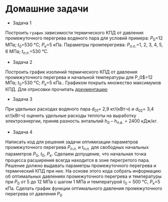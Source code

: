 # Домашние задачи

* Задача 1

Построить `график` зависимости термического КПД от давления промежуточного перегрева водяного пара для условий примера: $Р_0$=12 МПа; $t_0$=530 °С; $Р_к$=5 кПа. Параметры промперегрева: $Р_{п.п.}$=1, 2, 3, 4, 5, 6 МПа; $t_{п.п.}$=530 °С.


* Задача 2

Построить график изолиний термического КПД от давления промежуточного перегрева и начальной температуры для Р_0$=12 МПа; $t_0$=530 °С; $Р_к$=5 кПа.. Графиком покрыть множество максимумов КПД. Для отрисовки прочитать [документацию](https://matplotlib.org/stable/api/_as_gen/matplotlib.pyplot.contour.html)


* Задача 3

При удельных расходах водяного пара $d_{01}$= 2,9 кг/(кВт·ч) и $d_{02}$= 3,4 кг/(кВт·ч) оценить удельные расходы теплоты на выработку электроэнергии, приняв разность энтальпий $h_0$ – $h_{п.в.}$ = 2400 кДж/кг.


* Задача 4

Написать код для решения задачи оптимизации параметров промежуточного перегрева $P_{п.п.}$ и $t_{п.п.}$ для свободных начальных параметров $Р_0$, $t_0$, $Р_к$. Сделаем допущение, что начальная точка процесса расширения всегда находится в зоне перегретого пара. Решение должно выдавать параметры промежуточного перегрева и термический КПД при них. На основе этого кода собрать информацию об оптимальных давлениях промежуточного перегрева и температуры при $P_0$ от 5 до 12 МПа с шагом 1 МПа и температурой $t_0$ = 500 °С, $Р_к$=5 кПа. Сделать график функции оптимального давления промежуточного перегрева от давления $P_0$
